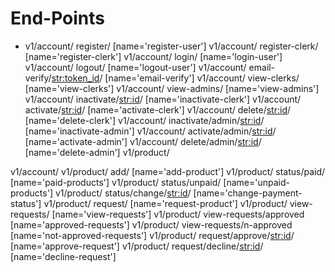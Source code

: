 # End-Points
* v1/account/ register/ [name='register-user']
v1/account/ register-clerk/ [name='register-clerk']
v1/account/ login/ [name='login-user']
v1/account/ logout/ [name='logout-user']
v1/account/ email-verify/<str:token_id>/ [name='email-verify']
v1/account/ view-clerks/ [name='view-clerks']
v1/account/ view-admins/ [name='view-admins']
v1/account/ inactivate/<str:id>/ [name='inactivate-clerk']
v1/account/ activate/<str:id>/ [name='activate-clerk']
v1/account/ delete/<str:id>/ [name='delete-clerk']
v1/account/ inactivate/admin/<str:id>/ [name='inactivate-admin']
v1/account/ activate/admin/<str:id>/ [name='activate-admin']
v1/account/ delete/admin/<str:id>/ [name='delete-admin']
v1/product/

v1/account/
v1/product/ add/ [name='add-product']
v1/product/ status/paid/ [name='paid-products']
v1/product/ status/unpaid/ [name='unpaid-products']
v1/product/ status/change/<str:id>/ [name='change-payment-status']
v1/product/ request/ [name='request-product']
v1/product/ view-requests/ [name='view-requests']
v1/product/ view-requests/approved [name='approved-requests']
v1/product/ view-requests/n-approved [name='not-approved-requests']
v1/product/ request/approve/<str:id>/ [name='approve-request']
v1/product/ request/decline/<str:id>/ [name='decline-request']